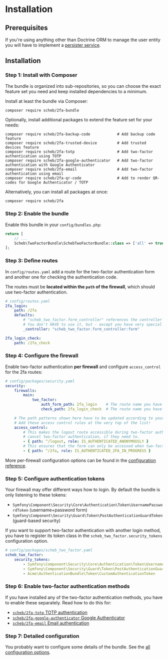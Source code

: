 Installation
============

## Prerequisites

If you're using anything other than Doctrine ORM to manage the user entity you will have to implement a
[persister service](persister.md).

## Installation

### Step 1: Install with Composer

The bundle is organized into sub-repositories, so you can choose the exact feature set you need and keep installed
dependencies to a minimum.

Install at least the bundle via Composer:
```
composer require scheb/2fa-bundle
```

Optionally, install additional packages to extend the feature set for your needs:
```
composer require scheb/2fa-backup-code            # Add backup code feature
composer require scheb/2fa-trusted-device         # Add trusted devices feature
composer require scheb/2fa-totp                   # Add two-factor authentication using TOTP
composer require scheb/2fa-google-authenticator   # Add two-factor authentication with Google Authenticator
composer require scheb/2fa-email                  # Add two-factor authentication using email
composer require scheb/2fa-qr-code                # Add to render QR-codes for Google Authenticator / TOTP
```

Alternatively, you can install all packages at once:
```bash
composer require scheb/2fa
```

### Step 2: Enable the bundle

Enable this bundle in your `config/bundles.php`:

```php
return [
    // ...
    Scheb\TwoFactorBundle\SchebTwoFactorBundle::class => ['all' => true],
];
```

### Step 3: Define routes

In `config/routes.yaml` add a route for the two-factor authentication form and another one for checking the
authentication code.

The routes must be **located within the `path` of the firewall**, which should use two-factor authentication.

```yaml
# config/routes.yaml
2fa_login:
    path: /2fa
    defaults:
        # "scheb_two_factor.form_controller" references the controller service provided by the bundle.
        # You don't HAVE to use it, but - except you have very special requirements - it is recommended.
        _controller: "scheb_two_factor.form_controller:form"

2fa_login_check:
    path: /2fa_check
```

### Step 4: Configure the firewall

Enable two-factor authentication **per firewall** and configure `access_control` for the 2fa routes:

```yaml
# config/packages/security.yaml
security:
    firewalls:
        main:
            two_factor:
                auth_form_path: 2fa_login    # The route name you have used in the routes.yaml
                check_path: 2fa_login_check  # The route name you have used in the routes.yaml

    # The path patterns shown here have to be updated according to your routes.
    # Add these access control rules at the very top of the list!
    access_control:
        # This makes the logout route accessible during two-factor authentication. Allows the user to
        # cancel two-factor authentication, if they need to.
        - { path: ^/logout, role: IS_AUTHENTICATED_ANONYMOUSLY }
        # This ensures that the form can only be accessed when two-factor authentication is in progress.
        - { path: ^/2fa, role: IS_AUTHENTICATED_2FA_IN_PROGRESS }
```

More per-firewall configuration options can be found in the [configuration reference](configuration.md).

### Step 5: Configure authentication tokens

Your firewall may offer different ways how to login. By default the bundle is only listening to these tokens:

- `Symfony\Component\Security\Core\Authentication\Token\UsernamePasswordToken` (username+password form)
- `Symfony\Component\Security\Guard\Token\PostAuthenticationGuardToken` (guard-based security)

If you want to support two-factor authentication with another login method, you have to register its token class in the
`scheb_two_factor.security_tokens` configuration option.

```yaml
# config/packages/scheb_two_factor.yaml
scheb_two_factor:
    security_tokens:
        - Symfony\Component\Security\Core\Authentication\Token\UsernamePasswordToken
        - Symfony\Component\Security\Guard\Token\PostAuthenticationGuardToken
        - Acme\AuthenticationBundle\Token\CustomAuthenticationToken
```

### Step 6: Enable two-factor authentication methods

If you have installed any of the two-factor authentication methods, you have to enable these separately. Read how to do
this for:

- [`scheb/2fa-totp` TOTP authentication](providers/totp.md)
- [`scheb/2fa-google-authenticator` Google Authenticator](providers/google.md)
- [`scheb/2fa-email` Email authentication](providers/email.md)

### Step 7: Detailed configuration

You probably want to configure some details of the bundle. See the [all configuration options](configuration.md).
